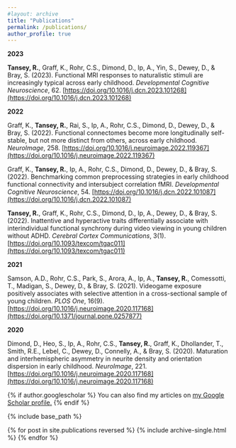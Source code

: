 ```yaml
---
#layout: archive
title: "Publications"
permalink: /publications/
author_profile: true
---
```

**2023**

**Tansey, R.**, Graff, K., Rohr, C.S., Dimond, D., Ip, A., Yin, S., Dewey, D., & Bray, S. (2023). Functional MRI responses to naturalistic stimuli are increasingly typical across early childhood. _Developmental Cognitive Neuroscience_, 62. [https://doi.org/10.1016/j.dcn.2023.101268](https://doi.org/10.1016/j.dcn.2023.101268)


**2022**

Graff, K., **Tansey, R.**, Rai, S., Ip, A., Rohr, C.S., Dimond, D., Dewey, D., & Bray, S. (2022). Functional connectomes become more longitudinally self-stable, but not more distinct from others, across early childhood. _NeuroImage_, 258. [https://doi.org/10.1016/j.neuroimage.2022.119367](https://doi.org/10.1016/j.neuroimage.2022.119367)

Graff, K., **Tansey, R.**, Ip, A., Rohr, C.S., Dimond, D., Dewey, D., & Bray, S. (2022). Benchmarking common preprocessing strategies in early childhood functional connectivity and intersubject correlation fMRI. _Developmental Cognitive Neuroscience_, 54. [https://doi.org/10.1016/j.dcn.2022.101087](https://doi.org/10.1016/j.dcn.2022.101087)

**Tansey, R.**, Graff, K., Rohr, C.S., Dimond, D., Ip, A., Dewey, D., & Bray, S. (2022). Inattentive and hyperactive traits differentially associate with interindividual functional synchrony during video viewing in young children without ADHD. _Cerebral Cortex Communications_, 3(1). [https://doi.org/10.1093/texcom/tgac011](https://doi.org/10.1093/texcom/tgac011)


**2021**

Samson, A.D., Rohr, C.S., Park, S., Arora, A., Ip, A., **Tansey, R.**, Comessotti, T., Madigan, S., Dewey, D., & Bray, S. (2021). Videogame exposure positively associates with selective attention in a cross-sectional sample of young children. _PLOS One_, 16(9). [https://doi.org/10.1016/j.neuroimage.2020.117168](https://doi.org/10.1371/journal.pone.0257877)


**2020**

Dimond, D., Heo, S., Ip, A., Rohr, C.S., **Tansey, R.**, Graff, K., Dhollander, T., Smith, R.E., Lebel, C., Dewey, D., Connelly, A., & Bray, S. (2020). Maturation and interhemispheric asymmetry in neurite density and orientation dispersion in early childhood. _NeuroImage_, 221. [https://doi.org/10.1016/j.neuroimage.2020.117168](https://doi.org/10.1016/j.neuroimage.2020.117168)

{% if author.googlescholar %}
  You can also find my articles on <u><a href="{{author.googlescholar}}">my Google Scholar profile</a>.</u>
{% endif %}

{% include base_path %}

{% for post in site.publications reversed %}
  {% include archive-single.html %}
{% endfor %}
